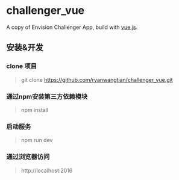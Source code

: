 # challenger_vue
A copy of Envision Challenger App, build with [vue.js](http://vuejs.org/).

## 安装&开发
### clone 项目

> git clone https://github.com/ryanwangtian/challenger_vue.git

### 通过npm安装第三方依赖模块

> npm install

### 启动服务

> npm run dev

### 通过浏览器访问

> http://localhost:2016
